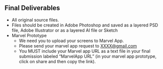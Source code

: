 ## Final Deliverables

*   All original source files.
*   Files should be created in Adobe Photoshop and saved as a layered PSD file, Adobe Illustrator or as a layered AI file or Sketch
*   Marvel Prototype
    *   We need you to upload your screens to Marvel App.
    *   Please send your marvel app request to XXXX@gmail.com 
    *   You MUST include your Marvel app URL as a text file in your final submission labeled “MarvelApp URL” (in your marvel app prototype, click on share and then copy the link).